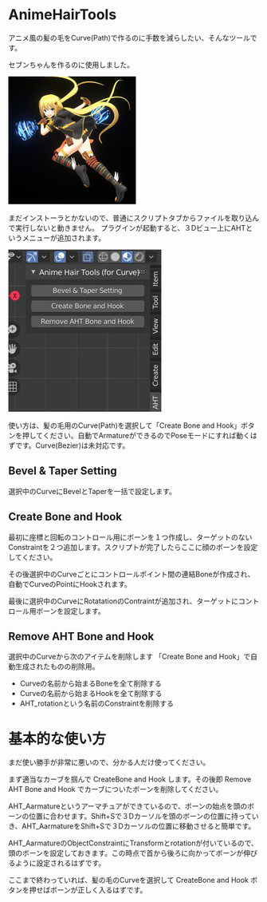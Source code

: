 # AnimeHairTools

アニメ風の髪の毛をCurve(Path)で作るのに手数を減らしたい、そんなツールです。

セブンちゃんを作るのに使用しました。

<img src="https://github.com/oja-bitterlife/AnimeHairTools/blob/master/sample/seven-chan.jpg">

まだインストーラとかないので、普通にスクリプトタブからファイルを取り込んで実行しないと動きません。
プラグインが起動すると、３Dビュー上にAHTというメニューが追加されます。

<img src="https://github.com/oja-bitterlife/AnimeHairTools/blob/master/sample/3d-view.jpg">

使い方は、髪の毛用のCurve(Path)を選択して「Create Bone and Hook」ボタンを押してください。自動でArmatureができるのでPoseモードにすれば動くはずです。Curve(Bezier)は未対応です。


## Bevel & Taper Setting

選択中のCurveにBevelとTaperを一括で設定します。

## Create Bone and Hook

最初に座標と回転のコントロール用にボーンを１つ作成し、ターゲットのないConstraintを２つ追加します。スクリプトが完了したらここに顔のボーンを設定してください。

その後選択中のCurveごとにコントロールポイント間の連結Boneが作成され、自動でCurveのPointにHookされます。

最後に選択中のCurveにRotatationのContraintが追加され、ターゲットにコントロール用ボーンを設定します。

## Remove AHT Bone and Hook

選択中のCurveから次のアイテムを削除します
「Create Bone and Hook」で自動生成されたものの削除用。

* Curveの名前から始まるBoneを全て削除する
* Curveの名前から始まるHookを全て削除する
* AHT_rotationという名前のConstraintを削除する


# 基本的な使い方
まだ使い勝手が非常に悪いので、分かる人だけ使ってください。

まず適当なカーブを掴んで CreateBone and Hook します。その後即 Remove AHT Bone and Hook でカーブについたボーンを削除してください。

AHT_Aarmatureというアーマチュアができているので、ボーンの始点を頭のボーンの位置に合わせます。Shift+Sで３Dカーソルを頭のボーンの位置に持っていき、AHT_AarmatureをShift+Sで３Dカーソルの位置に移動させると簡単です。

AHT_AarmatureのObjectConstraintにTransformとrotationが付いているので、頭のボーンを設定しておきます。この時点で首から後ろに向かってボーンが伸びるように設定されるはずです。

ここまで終わっていれば、髪の毛のCurveを選択して CreateBone and Hook ボタンを押せばボーンが正しく入るはずです。
